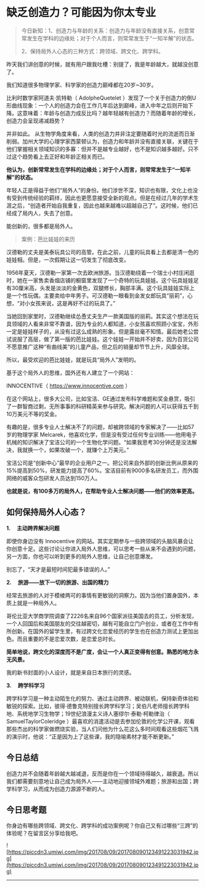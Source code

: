 # 缺乏创造力？可能因为你太专业

> 今日新知：1、创造力与年龄的关系：创造力与年龄没有直接关系，创意常常发生在学科的边缘处；对于个人而言，则常常发生于“一知半解”的状态。
> 
> 
> 
> 2、保持局外人心态的三种方式：跨领域、跨文化、跨学科。

昨天我们讲创意的时候，就有用户跟我吐槽：别提了，我是年龄越大，就越没创意了。

我们知道很多物理学家、科学家的创造力巅峰都在20岁~30岁。

比利时数学家阿道夫·凯特勒（ AdolpheQuetelet ）发现了一个关于创造力的倒U形曲线现象：一个人的创造力会在工作几年后达到巅峰，进入中年之后则开始下降。这意味着：年龄与创造力成反比吗？越年轻越有创造力？而随着年龄的增长，创造力会呈现递减趋势？

并非如此。 从生物学角度来看，人类的创造力并非注定要随着时光的流逝而日渐削弱。加州大学的心理学家西蒙顿认为，创造力和年龄并没有直接关联，关键在于他们掌握相关领域知识的多寡：但并不是越专业越好，也不是知识越多越好。只不过这个趋势看上去正好和年龄正相关而已。

 **他认为，创新常常发生在学科的边缘处；对于个人而言，则常常发生于“一知半解”的状态。**

年轻人正是得益于他们“局外人”的身份。他们涉世不深，知识也有限，文化上也没有受到传统经验的羁绊，因此也更愿意接受全新的观点。但是在经过几年的学术生涯之后，“创造者开始自我重复，因此也越来越难以超越自己了”。这时候，他们已经成了局内人，失去了创意。

能创新的，很多都是局外人。

> 案例：芭比娃娃的来历

汉德勒的丈夫是美泰玩具公司的高管。在此之前，儿童的玩具看上去都是清一色的娃娃相。但是，一次假期让这一切发生了彻底改变。

1956年夏天，汉德勒一家第一次去欧洲旅游。当汉德勒绕着一个瑞士小村庄闲逛时，她在一家售卖香烟店铺的橱窗里发现了一个奇特的玩具娃娃。这个玩具娃娃足有30厘米高，头发是淡淡的金黄色，双腿修长，胸部丰满。这个玩具娃娃实际上是一个性玩偶，主要卖给中年男子。可汉德勒一眼看到金发女郎玩具“丽莉”，心想，“对小女孩来说，这是再好不过的玩具了。”

当她回到家里时，汉德勒继续怂恿丈夫生产一款美国版的丽莉。其实这个想法在玩具领域的人看来非常不靠谱，因为专业的人都知道，小女孩喜欢照顾小宝宝，外形一定是娃娃样子的，从没有过这么成熟的形象。但是露丝毫不知情。最后她老公尝试说服了高层，做了第一版的芭比娃娃。这个娃娃一开始并不好卖，因为百货公司不愿意推广这种“有曲线美”的儿童产品，但之后的销量却节节上升，风靡全球。

所以，最受欢迎的芭比娃娃，就是玩具“局外人”发明的。

基于这个局外人的思维，国外还有人建立了一个网站：

INNOCENTIVE（ https://www.innocentive.com ）

在这个网站上，很多大公司，比如宝洁、GE通过发布科学难题和奖金悬赏，吸引了一群智商过剩，无所事事的科研精英来参与研究。解决问题的人可以获得五千到10万美元不等的奖金。

有趣的是，很多专业人士解决不了的问题，却被跨领域的专家解决了——比如57岁的物理学家 Melcarek，他喜欢化学，但是没有受过任何专业训练——他用电子机械的知识解决了宝洁公司的一个生物化学问题。“如果我思考30分钟还是没法解决，我就换一个，如果攻破一个，就赚个上万美元。”

宝洁公司是“创新中心”最早的企业用户之一。把公司来自外部的创新比例从原来的15%提高到50%，研发能力提高了60%。宝洁目前有9000多名研发员工，而外围网络的威客众包研发人员达到150万人。

 **也就是说，有100多万的局外人，在帮助专业人士解决问题——他们的效率更高。**

## 如何保持局外人心态？

 **1.     主动跨界解决问题**

即使你身边没有 Innocentive 的网站。其实定期参与一些跨领域的头脑风暴会让你创意十足。这些讨论让你进入局外人思维，可以思考一些从来不会遇到的问题，另一方面，你也可以听到更多的局外人思维，让自己创意爆发。

别忘了，“天才是最短时间犯最多错误的人。”

 **2.     旅游——放下一切的旅游、出国的精力**

经常去旅游的人对于模棱两可的事情有更敏锐的洞察力。因为当他们置身国外，本质上就是一种局外人。

哥伦比亚大学商学院调查了2226名来自96个国家派往美国去的员工，分析发现，一个人回国后和美国朋友的交往越密切，越有可能自立门户创业，或者在工作中有所创新。在国外的留学生里，有过跨文化恋爱经历的学生也在创造力测试上更加出色。而且重要的不是恋爱次数，是恋爱总时长。

 **简单地说，跨文化的深度而不是广度，会让一个人真正变得有创意。熟悉的地方永无风景。** 

我的新书封面的小人设计，就是来自日本旅行的灵感。

 **3.     跨学科学习**

跨学科学习是一种主动陌生化的努力、通过主动跨界、被动联机，保持新奇体验和敏锐的探索。比如，彼得·德鲁克特别擅长跨学科学习；吴伯凡老师擅长跨学科地、系统地学习生物学；19世纪浪漫主义诗人塞缪尔·泰勒·柯勒律治（ SamuelTaylorColeridge ）最喜欢的消遣活动是去参加伦敦的化学公开课，观看那些杰出的科学家做燃烧实验，当人们问他为什么花这么多时间观看这些烟花飞溅的演示时，他说：“正是因为上了这些课，我的隐喻素材才能不断更新。” 

## 今日总结

创造力并不会随着年龄越大越减退，反而是你在一个领域待得越久，越衰退。所以我们都需要刻意地让自己成为局外人——主动地迎接领域外难题；旅游和出国；跨学科学习，从而成为创造力源源不断的人。

## 今日思考题

你身边有哪些跨领域、跨文化、跨学科的成功案例呢？你自己又有过哪些“三跨”的体验呢？在留言区分享给我吧。

![https://piccdn3.umiwi.com/img/201708/09/201708090123491223031942.jpg](https://piccdn3.umiwi.com/img/201708/09/201708090123491223031942.jpg)

---
